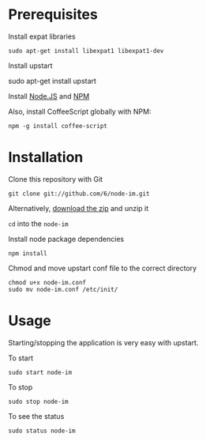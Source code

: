 Prerequisites
=============
Install expat libraries

    sudo apt-get install libexpat1 libexpat1-dev

Install upstart

   sudo apt-get install upstart

Install [Node.JS](http://nodejs.org) and [NPM](http://npmjs.org/)

Also, install CoffeeScript globally with NPM:

    npm -g install coffee-script

Installation
============
Clone this repository with Git

    git clone git://github.com/6/node-im.git

Alternatively, [download the zip](https://github.com/6/node-im/zipball/master) and unzip it

`cd` into the `node-im`

Install node package dependencies

    npm install

Chmod and move upstart conf file to the correct directory

    chmod u+x node-im.conf
    sudo mv node-im.conf /etc/init/

Usage
=====
Starting/stopping the application is very easy with upstart.

To start

    sudo start node-im

To stop

    sudo stop node-im

To see the status

    sudo status node-im
